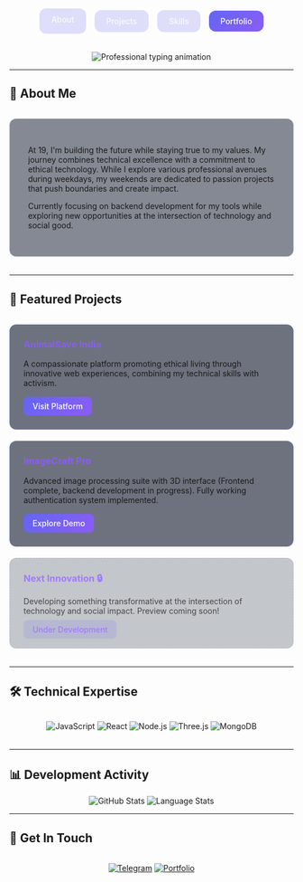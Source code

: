 <div align="center">

<!-- Animated Navigation Bar -->
<div style="
  display: flex;
  justify-content: center;
  gap: 15px;
  margin: 2rem 0;
  flex-wrap: wrap;
">
  <a href="#about" style="
    padding: 10px 20px;
    border-radius: 12px;
    background: rgba(99, 102, 241, 0.2);
    backdrop-filter: blur(10px);
    border: 1px solid rgba(255,255,255,0.1);
    color: #f8fafc;
    text-decoration: none;
    font-weight: 500;
    transition: all 0.3s ease;
  " onmouseover="this.style.transform='translateY(-3px)';this.style.boxShadow='0 5px 15px rgba(99, 102, 241, 0.2)'" 
  onmouseout="this.style.transform='';this.style.boxShadow=''">About</a>
  
  <a href="#projects" style="
    padding: 10px 20px;
    border-radius: 12px;
    background: rgba(99, 102, 241, 0.2);
    backdrop-filter: blur(10px);
    border: 1px solid rgba(255,255,255,0.1);
    color: #f8fafc;
    text-decoration: none;
    font-weight: 500;
    transition: all 0.3s ease;
  " onmouseover="this.style.transform='translateY(-3px)';this.style.boxShadow='0 5px 15px rgba(99, 102, 241, 0.2)'" 
  onmouseout="this.style.transform='';this.style.boxShadow=''">Projects</a>
  
  <a href="#skills" style="
    padding: 10px 20px;
    border-radius: 12px;
    background: rgba(99, 102, 241, 0.2);
    backdrop-filter: blur(10px);
    border: 1px solid rgba(255,255,255,0.1);
    color: #f8fafc;
    text-decoration: none;
    font-weight: 500;
    transition: all 0.3s ease;
  " onmouseover="this.style.transform='translateY(-3px)';this.style.boxShadow='0 5px 15px rgba(99, 102, 241, 0.2)'" 
  onmouseout="this.style.transform='';this.style.boxShadow=''">Skills</a>
  
  <a href="https://yourportfolio.com" style="
    padding: 10px 20px;
    border-radius: 12px;
    background: linear-gradient(135deg, #6366f1, #8b5cf6);
    color: white;
    text-decoration: none;
    font-weight: 500;
    transition: all 0.3s ease;
  " onmouseover="this.style.transform='translateY(-3px)';this.style.boxShadow='0 5px 15px rgba(99, 102, 241, 0.4)'" 
  onmouseout="this.style.transform='';this.style.boxShadow=''">Portfolio</a>
</div>

<!-- Guaranteed Working Typing Animation -->
<img src="https://readme-typing-svg.herokuapp.com?font=Fira+Code&size=30&duration=3000&pause=1000&color=6366F1&center=true&vCenter=true&width=500&lines=Innovative+Developer;Ethical+Technologist;I'm+Piyush;Creating+With+Purpose" alt="Professional typing animation" />

</div>

---

## 🌱 About Me

<div style="
  background: rgba(15, 23, 42, 0.5);
  padding: 2rem;
  border-radius: 12px;
  border: 1px solid rgba(255,255,255,0.1);
  margin: 2rem 0;
">

At 19, I'm building the future while staying true to my values. My journey combines technical excellence with a commitment to ethical technology. While I explore various professional avenues during weekdays, my weekends are dedicated to passion projects that push boundaries and create impact.

Currently focusing on backend development for my tools while exploring new opportunities at the intersection of technology and social good.

</div>

---

## 🚀 Featured Projects

<div style="
  display: grid;
  grid-template-columns: repeat(auto-fit, minmax(300px, 1fr));
  gap: 20px;
  margin: 2rem 0;
">

<!-- AnimalSave Card -->
<div style="
  background: rgba(15, 23, 42, 0.6);
  padding: 1.5rem;
  border-radius: 12px;
  border: 1px solid rgba(99, 102, 241, 0.3);
  transition: all 0.3s ease;
" onmouseover="this.style.transform='translateY(-5px)';this.style.boxShadow='0 10px 20px rgba(99, 102, 241, 0.1)'" 
onmouseout="this.style.transform='';this.style.boxShadow=''">
  <h3 style="color: #8b5cf6; margin-top: 0;">AnimalSave India</h3>
  <p>A compassionate platform promoting ethical living through innovative web experiences, combining my technical skills with activism.</p>
  <div style="margin-top: 1rem; display: flex; gap: 10px;">
    <a href="https://animalsaveindia.vercel.app" style="
      padding: 8px 16px;
      background: linear-gradient(135deg, #6366f1, #8b5cf6);
      color: white;
      border-radius: 8px;
      text-decoration: none;
      font-weight: 500;
    ">Visit Platform</a>
  </div>
</div>

<!-- ImageCraft Card -->
<div style="
  background: rgba(15, 23, 42, 0.6);
  padding: 1.5rem;
  border-radius: 12px;
  border: 1px solid rgba(99, 102, 241, 0.3);
  transition: all 0.3s ease;
" onmouseover="this.style.transform='translateY(-5px)';this.style.boxShadow='0 10px 20px rgba(99, 102, 241, 0.1)'" 
onmouseout="this.style.transform='';this.style.boxShadow=''">
  <h3 style="color: #8b5cf6; margin-top: 0;">ImageCraft Pro</h3>
  <p>Advanced image processing suite with 3D interface (Frontend complete, backend development in progress). Fully working authentication system implemented.</p>
  <div style="margin-top: 1rem; display: flex; gap: 10px;">
    <a href="https://imagecraft.vercel.app" style="
      padding: 8px 16px;
      background: linear-gradient(135deg, #6366f1, #8b5cf6);
      color: white;
      border-radius: 8px;
      text-decoration: none;
      font-weight: 500;
    ">Explore Demo</a>
  </div>
</div>

<!-- Coming Soon Card -->
<div style="
  background: rgba(15, 23, 42, 0.3);
  padding: 1.5rem;
  border-radius: 12px;
  border: 1px dashed rgba(99, 102, 241, 0.3);
  opacity: 0.8;
  transition: all 0.3s ease;
" onmouseover="this.style.opacity='1';this.style.borderColor='rgba(99, 102, 241, 0.5)'" 
onmouseout="this.style.opacity='0.8';this.style.borderColor='rgba(99, 102, 241, 0.3)'">
  <h3 style="color: #8b5cf6; margin-top: 0;">Next Innovation 🔒</h3>
  <p>Developing something transformative at the intersection of technology and social impact. Preview coming soon!</p>
  <div style="margin-top: 1rem;">
    <span style="
      padding: 8px 16px;
      background: rgba(99, 102, 241, 0.2);
      color: #8b5cf6;
      border-radius: 8px;
      font-weight: 500;
    ">Under Development</span>
  </div>
</div>

</div>

---

## 🛠 Technical Expertise

<div align="center" style="margin: 2rem 0;">

![JavaScript](https://img.shields.io/badge/JavaScript-F7DF1E?style=for-the-badge&logo=javascript&logoColor=black)
![React](https://img.shields.io/badge/React-61DAFB?style=for-the-badge&logo=react&logoColor=black)
![Node.js](https://img.shields.io/badge/Node.js-339933?style=for-the-badge&logo=node.js&logoColor=white)
![Three.js](https://img.shields.io/badge/Three.js-000000?style=for-the-badge&logo=three.js&logoColor=white)
![MongoDB](https://img.shields.io/badge/MongoDB-47A248?style=for-the-badge&logo=mongodb&logoColor=white)

</div>

---

## 📊 Development Activity

<div align="center">

![GitHub Stats](https://github-readme-stats.vercel.app/api?username=yourusername&show_icons=true&theme=radical&hide_border=true&bg_color=0f172a&title_color=8b5cf6&icon_color=6366f1)
![Language Stats](https://github-readme-stats.vercel.app/api/top-langs/?username=yourusername&layout=compact&theme=radical&hide_border=true&bg_color=0f172a&title_color=8b5cf6)

</div>

---

## 🌟 Get In Touch

<div align="center" style="margin-top: 2rem;">

[![Telegram](https://img.shields.io/badge/Message_on_Telegram-2CA5E0?style=for-the-badge&logo=telegram&logoColor=white)](https://t.me/mocpiyush)
[![Portfolio](https://img.shields.io/badge/View_Portfolio-6366F1?style=for-the-badge&logo=vercel&logoColor=white)](https://yourportfolio.com)

</div>
